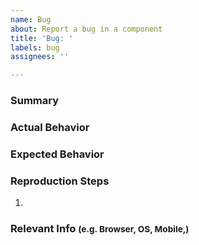 ```yaml
---
name: Bug
about: Report a bug in a component
title: 'Bug: '
labels: bug
assignees: ''

---
```


### Summary

### Actual Behavior

### Expected Behavior

### Reproduction Steps
1. 

### Relevant Info <small>(e.g. Browser, OS, Mobile,)</small>
